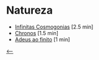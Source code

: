 # Natureza

- [Infinitas Cosmogonias](./infinitas-cosmogonias.html) <span class="word-count">[2.5 min]</span>
- [Chronos](./chronos.html) <span class="word-count">[1.5 min]</span>
- [Adeus ao finito](./adeus-ao-finito.html) <span class="word-count">[1 min]</span>

[<--](../)